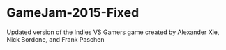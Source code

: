 # GameJam-2015-Fixed

Updated version of the Indies VS Gamers game created by Alexander Xie, Nick Bordone, and Frank Paschen
